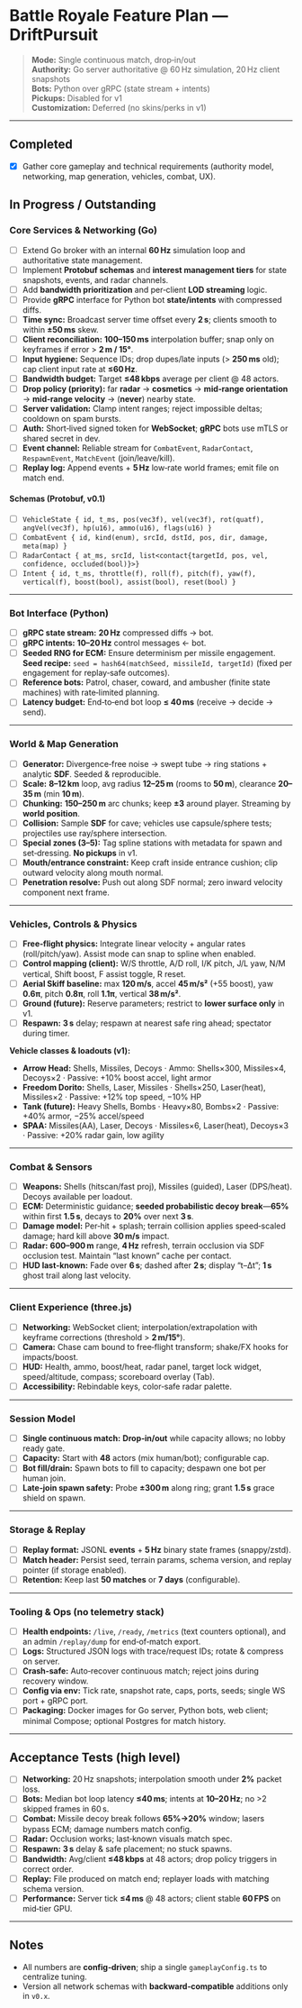 # Battle Royale Feature Plan — DriftPursuit

> **Mode:** Single continuous match, drop‑in/out  
> **Authority:** Go server authoritative @ 60 Hz simulation, 20 Hz client snapshots  
> **Bots:** Python over gRPC (state stream + intents)  
> **Pickups:** Disabled for v1  
> **Customization:** Deferred (no skins/perks in v1)

---

## Completed
- [x] Gather core gameplay and technical requirements (authority model, networking, map generation, vehicles, combat, UX).

## In Progress / Outstanding

### Core Services & Networking (Go)
- [ ] Extend Go broker with an internal **60 Hz** simulation loop and authoritative state management.
- [ ] Implement **Protobuf schemas** and **interest management tiers** for state snapshots, events, and radar channels.
- [ ] Add **bandwidth prioritization** and per‑client **LOD streaming** logic.
- [ ] Provide **gRPC** interface for Python bot **state/intents** with compressed diffs.
- [ ] **Time sync:** Broadcast server time offset every **2 s**; clients smooth to within **±50 ms** skew.
- [ ] **Client reconciliation:** **100–150 ms** interpolation buffer; snap only on keyframes if error > **2 m / 15°**.
- [ ] **Input hygiene:** Sequence IDs; drop dupes/late inputs (> **250 ms** old); cap client input rate at **≤60 Hz**.
- [ ] **Bandwidth budget:** Target **≤48 kbps** average per client @ 48 actors.
- [ ] **Drop policy (priority):** far **radar** → **cosmetics** → **mid‑range orientation** → **mid‑range velocity** → (**never**) nearby state.
- [ ] **Server validation:** Clamp intent ranges; reject impossible deltas; cooldown on spam bursts.
- [ ] **Auth:** Short‑lived signed token for **WebSocket**; **gRPC** bots use mTLS or shared secret in dev.
- [ ] **Event channel:** Reliable stream for `CombatEvent`, `RadarContact`, `RespawnEvent`, `MatchEvent` (join/leave/kill).
- [ ] **Replay log:** Append events + **5 Hz** low‑rate world frames; emit file on match end.

#### Schemas (Protobuf, v0.1)
- [ ] `VehicleState { id, t_ms, pos(vec3f), vel(vec3f), rot(quatf), angVel(vec3f), hp(u16), ammo(u16), flags(u16) }`
- [ ] `CombatEvent { id, kind(enum), srcId, dstId, pos, dir, damage, meta(map) }`
- [ ] `RadarContact { at_ms, srcId, list<contact{targetId, pos, vel, confidence, occluded(bool)}>} `
- [ ] `Intent { id, t_ms, throttle(f), roll(f), pitch(f), yaw(f), vertical(f), boost(bool), assist(bool), reset(bool) }`

---

### Bot Interface (Python)
- [ ] **gRPC state stream:** **20 Hz** compressed diffs → bot.
- [ ] **gRPC intents:** **10–20 Hz** control messages ← bot.
- [ ] **Seeded RNG for ECM:** Ensure determinism per missile engagement.  
      **Seed recipe:** `seed = hash64(matchSeed, missileId, targetId)` (fixed per engagement for replay‑safe outcomes).
- [ ] **Reference bots:** Patrol, chaser, coward, and ambusher (finite state machines) with rate‑limited planning.
- [ ] **Latency budget:** End‑to‑end bot loop **≤ 40 ms** (receive → decide → send).

---

### World & Map Generation
- [ ] **Generator:** Divergence‑free noise → swept tube → ring stations + analytic **SDF**. Seeded & reproducible.
- [ ] **Scale:** **8–12 km** loop, avg radius **12–25 m** (rooms to **50 m**), clearance **20–35 m** (min **10 m**).
- [ ] **Chunking:** **150–250 m** arc chunks; keep **±3** around player. Streaming by **world position**.
- [ ] **Collision:** Sample **SDF** for cave; vehicles use capsule/sphere tests; projectiles use ray/sphere intersection.
- [ ] **Special zones (3–5):** Tag spline stations with metadata for spawn and set‑dressing. **No pickups** in v1.
- [ ] **Mouth/entrance constraint:** Keep craft inside entrance cushion; clip outward velocity along mouth normal.
- [ ] **Penetration resolve:** Push out along SDF normal; zero inward velocity component next frame.

---

### Vehicles, Controls & Physics
- [ ] **Free‑flight physics:** Integrate linear velocity + angular rates (roll/pitch/yaw). Assist mode can snap to spline when enabled.
- [ ] **Control mapping (client):** W/S throttle, A/D roll, I/K pitch, J/L yaw, N/M vertical, Shift boost, F assist toggle, R reset.
- [ ] **Aerial Skiff baseline:** max **120 m/s**, accel **45 m/s²** (+55 boost), yaw **0.6π**, pitch **0.8π**, roll **1.1π**, vertical **38 m/s²**.
- [ ] **Ground (future):** Reserve parameters; restrict to **lower surface only** in v1.
- [ ] **Respawn:** **3 s** delay; respawn at nearest safe ring ahead; spectator during timer.

**Vehicle classes & loadouts (v1):**
- **Arrow Head:** Shells, Missiles, Decoys · Ammo: Shells×300, Missiles×4, Decoys×2 · Passive: +10% boost accel, light armor  
- **Freedom Dorito:** Shells, Laser, Missiles · Shells×250, Laser(heat), Missiles×2 · Passive: +12% top speed, −10% HP  
- **Tank (future):** Heavy Shells, Bombs · Heavy×80, Bombs×2 · Passive: +40% armor, −25% accel/speed  
- **SPAA:** Missiles(AA), Laser, Decoys · Missiles×6, Laser(heat), Decoys×3 · Passive: +20% radar gain, low agility

---

### Combat & Sensors
- [ ] **Weapons:** Shells (hitscan/fast proj), Missiles (guided), Laser (DPS/heat). Decoys available per loadout.
- [ ] **ECM:** Deterministic guidance; **seeded probabilistic decoy break**—**65%** within first **1.5 s**, decays to **20%** over next **3 s**.
- [ ] **Damage model:** Per‑hit + splash; terrain collision applies speed‑scaled damage; hard kill above **30 m/s** impact.
- [ ] **Radar:** **600–900 m** range, **4 Hz** refresh, terrain occlusion via SDF occlusion test. Maintain “last known” cache per contact.
- [ ] **HUD last‑known:** Fade over **6 s**; dashed after **2 s**; display “t–Δt”; **1 s** ghost trail along last velocity.

---

### Client Experience (three.js)
- [ ] **Networking:** WebSocket client; interpolation/extrapolation with keyframe corrections (threshold > **2 m/15°**).
- [ ] **Camera:** Chase cam bound to free‑flight transform; shake/FX hooks for impacts/boost.
- [ ] **HUD:** Health, ammo, boost/heat, radar panel, target lock widget, speed/altitude, compass; scoreboard overlay (Tab).
- [ ] **Accessibility:** Rebindable keys, color‑safe radar palette.

---

### Session Model
- [ ] **Single continuous match:** **Drop‑in/out** while capacity allows; no lobby ready gate.
- [ ] **Capacity:** Start with **48** actors (mix human/bot); configurable cap.
- [ ] **Bot fill/drain:** Spawn bots to fill to capacity; despawn one bot per human join.
- [ ] **Late‑join spawn safety:** Probe **±300 m** along ring; grant **1.5 s** grace shield on spawn.

---

### Storage & Replay
- [ ] **Replay format:** JSONL **events** + **5 Hz** binary state frames (snappy/zstd).
- [ ] **Match header:** Persist seed, terrain params, schema version, and replay pointer (if storage enabled).
- [ ] **Retention:** Keep last **50 matches** or **7 days** (configurable).

---

### Tooling & Ops (no telemetry stack)
- [ ] **Health endpoints:** `/live`, `/ready`, `/metrics` (text counters optional), and an admin `/replay/dump` for end‑of‑match export.
- [ ] **Logs:** Structured JSON logs with trace/request IDs; rotate & compress on server.
- [ ] **Crash‑safe:** Auto‑recover continuous match; reject joins during recovery window.
- [ ] **Config via env:** Tick rate, snapshot rate, caps, ports, seeds; single WS port + gRPC port.
- [ ] **Packaging:** Docker images for Go server, Python bots, web client; minimal Compose; optional Postgres for match history.

---

## Acceptance Tests (high level)
- [ ] **Networking:** 20 Hz snapshots; interpolation smooth under **2%** packet loss.
- [ ] **Bots:** Median bot loop latency **≤40 ms**; intents at **10–20 Hz**; no >2 skipped frames in 60 s.
- [ ] **Combat:** Missile decoy break follows **65%→20%** window; lasers bypass ECM; damage numbers match config.
- [ ] **Radar:** Occlusion works; last‑known visuals match spec.
- [ ] **Respawn:** **3 s** delay & safe placement; no stuck spawns.
- [ ] **Bandwidth:** Avg/client **≤48 kbps** at 48 actors; drop policy triggers in correct order.
- [ ] **Replay:** File produced on match end; replayer loads with matching schema version.
- [ ] **Performance:** Server tick **≤4 ms** @ 48 actors; client stable **60 FPS** on mid‑tier GPU.

---

## Notes
- All numbers are **config‑driven**; ship a single `gameplayConfig.ts` to centralize tuning.
- Version all network schemas with **backward‑compatible** additions only in `v0.x`.
